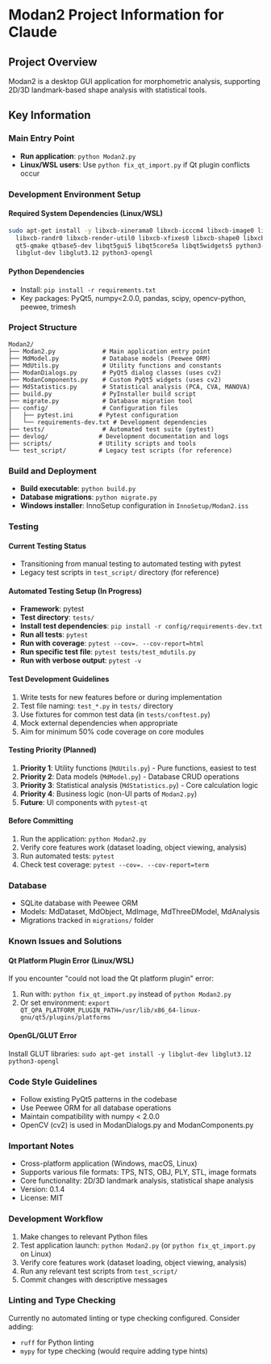 # Modan2 Project Information for Claude

## Project Overview
Modan2 is a desktop GUI application for morphometric analysis, supporting 2D/3D landmark-based shape analysis with statistical tools.

## Key Information

### Main Entry Point
- **Run application**: `python Modan2.py`
- **Linux/WSL users**: Use `python fix_qt_import.py` if Qt plugin conflicts occur

### Development Environment Setup

#### Required System Dependencies (Linux/WSL)
```bash
sudo apt-get install -y libxcb-xinerama0 libxcb-icccm4 libxcb-image0 libxcb-keysyms1 \
  libxcb-randr0 libxcb-render-util0 libxcb-xfixes0 libxcb-shape0 libxcb-cursor0 \
  qt5-qmake qtbase5-dev libqt5gui5 libqt5core5a libqt5widgets5 python3-pyqt5 \
  libglut-dev libglut3.12 python3-opengl
```

#### Python Dependencies
- Install: `pip install -r requirements.txt`
- Key packages: PyQt5, numpy<2.0.0, pandas, scipy, opencv-python, peewee, trimesh

### Project Structure
```
Modan2/
├── Modan2.py             # Main application entry point
├── MdModel.py            # Database models (Peewee ORM)
├── MdUtils.py            # Utility functions and constants
├── ModanDialogs.py       # PyQt5 dialog classes (uses cv2)
├── ModanComponents.py    # Custom PyQt5 widgets (uses cv2)
├── MdStatistics.py       # Statistical analysis (PCA, CVA, MANOVA)
├── build.py              # PyInstaller build script
├── migrate.py            # Database migration tool
├── config/               # Configuration files
│   ├── pytest.ini       # Pytest configuration
│   └── requirements-dev.txt # Development dependencies
├── tests/                # Automated test suite (pytest)
├── devlog/              # Development documentation and logs
├── scripts/             # Utility scripts and tools
└── test_script/         # Legacy test scripts (for reference)
```

### Build and Deployment
- **Build executable**: `python build.py`
- **Database migrations**: `python migrate.py`
- **Windows installer**: InnoSetup configuration in `InnoSetup/Modan2.iss`

### Testing

#### Current Testing Status
- Transitioning from manual testing to automated testing with pytest
- Legacy test scripts in `test_script/` directory (for reference)

#### Automated Testing Setup (In Progress)
- **Framework**: pytest
- **Test directory**: `tests/`
- **Install test dependencies**: `pip install -r config/requirements-dev.txt`
- **Run all tests**: `pytest`
- **Run with coverage**: `pytest --cov=. --cov-report=html`
- **Run specific test file**: `pytest tests/test_mdutils.py`
- **Run with verbose output**: `pytest -v`

#### Test Development Guidelines
1. Write tests for new features before or during implementation
2. Test file naming: `test_*.py` in `tests/` directory
3. Use fixtures for common test data (in `tests/conftest.py`)
4. Mock external dependencies when appropriate
5. Aim for minimum 50% code coverage on core modules

#### Testing Priority (Planned)
1. **Priority 1**: Utility functions (`MdUtils.py`) - Pure functions, easiest to test
2. **Priority 2**: Data models (`MdModel.py`) - Database CRUD operations
3. **Priority 3**: Statistical analysis (`MdStatistics.py`) - Core calculation logic
4. **Priority 4**: Business logic (non-UI parts of `Modan2.py`)
5. **Future**: UI components with `pytest-qt`

#### Before Committing
1. Run the application: `python Modan2.py`
2. Verify core features work (dataset loading, object viewing, analysis)
3. Run automated tests: `pytest`
4. Check test coverage: `pytest --cov=. --cov-report=term`

### Database
- SQLite database with Peewee ORM
- Models: MdDataset, MdObject, MdImage, MdThreeDModel, MdAnalysis
- Migrations tracked in `migrations/` folder

### Known Issues and Solutions

#### Qt Platform Plugin Error (Linux/WSL)
If you encounter "could not load the Qt platform plugin" error:
1. Run with: `python fix_qt_import.py` instead of `python Modan2.py`
2. Or set environment: `export QT_QPA_PLATFORM_PLUGIN_PATH=/usr/lib/x86_64-linux-gnu/qt5/plugins/platforms`

#### OpenGL/GLUT Error
Install GLUT libraries: `sudo apt-get install -y libglut-dev libglut3.12 python3-opengl`

### Code Style Guidelines
- Follow existing PyQt5 patterns in the codebase
- Use Peewee ORM for all database operations
- Maintain compatibility with numpy < 2.0.0
- OpenCV (cv2) is used in ModanDialogs.py and ModanComponents.py

### Important Notes
- Cross-platform application (Windows, macOS, Linux)
- Supports various file formats: TPS, NTS, OBJ, PLY, STL, image formats
- Core functionality: 2D/3D landmark analysis, statistical shape analysis
- Version: 0.1.4
- License: MIT

### Development Workflow
1. Make changes to relevant Python files
2. Test application launch: `python Modan2.py` (or `python fix_qt_import.py` on Linux)
3. Verify core features work (dataset loading, object viewing, analysis)
4. Run any relevant test scripts from `test_script/`
5. Commit changes with descriptive messages

### Linting and Type Checking
Currently no automated linting or type checking configured. Consider adding:
- `ruff` for Python linting
- `mypy` for type checking (would require adding type hints)